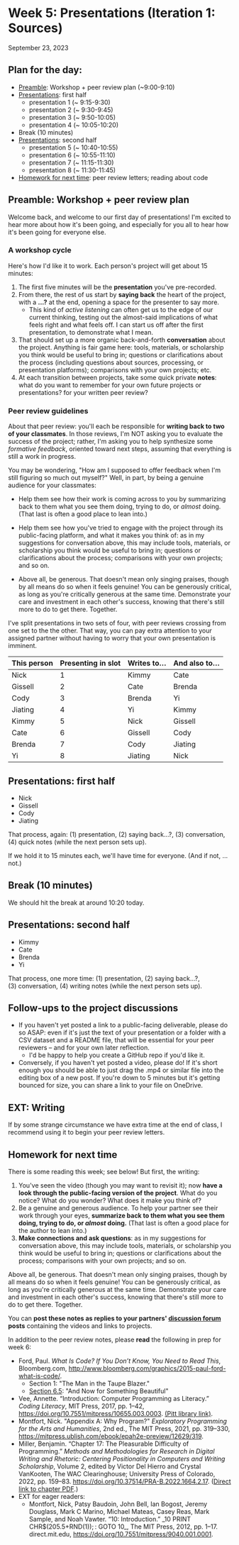 
# Week 5: Presentations (Iteration 1: Sources)
<span class="date">September 23, 2023</span>

## Plan for the day:

* [Preamble](#preamble): Workshop + peer review plan (~9:00-9:10)
* [Presentations](#first-half): first half
    - presentation 1 (~ 9:15-9:30)
    - presentation 2 (~ 9:30-9:45)
    - presentation 3 (~ 9:50-10:05)
    - presentation 4 (~ 10:05-10:20)
* Break (10 minutes)
* [Presentations](#second-half): second half
    - presentation 5 (~ 10:40-10:55)
    - presentation 6 (~ 10:55-11:10)
    - presentation 7 (~ 11:15-11:30)
    - presentation 8 (~ 11:30-11:45)
* [Homework for next time](#hw): peer review letters; reading about code

<a id="preamble"></a>
## Preamble: Workshop + peer review plan

Welcome back, and welcome to our first day of presentations! I'm excited to hear more about how it's been going, and especially for you all to hear how it's been going for everyone else.

### A workshop cycle

Here's how I'd like it to work. Each person's project will get about 15 minutes:

1. The first five minutes will be the **presentation** you've pre-recorded.
2. From there, the rest of us start by **saying back** the heart of the project, with a **...?** at the end, opening a space for the presenter to say more.
    - This kind of _active listening_ can often get us to the edge of our current thinking, testing out the almost-said implications of what feels right and what feels off. I can start us off after the first presentation, to demonstrate what I mean.
3. That should set up a more organic back-and-forth **conversation** about the project. Anything is fair game here: tools, materials, or scholarship you think would be useful to bring in; questions or clarifications about the process (including questions about sources, processing, or presentation platforms); comparisons with your own projects; etc.
4. At each transition between projects, take some quick private **notes**: what do you want to remember for your own future projects or presentations? for your written peer review?

### Peer review guidelines
About that peer review: you'll each be responsible for **writing back to two of your classmates**. In those reviews, I'm NOT asking you to evaluate the success of the project; rather, I'm asking you to help synthesize some _formative feedback_, oriented toward next steps, assuming that everything is still a work in progress.

You may be wondering, "How am I supposed to offer feedback when I'm still figuring so much out myself?" Well, in part, by being a genuine audience for your classmates:

* Help them see how their work is coming across to you by summarizing back to them what you see them doing, trying to do, or _almost_ doing. (That last is often a good place to lean into.)

* Help them see how you've tried to engage with the project through its public-facing platform, and what it makes you think of: as in my suggestions for conversation above, this may include tools, materials, or scholarship you think would be useful to bring in; questions or clarifications about the process; comparisons with your own projects; and so on.

* Above all, be generous. That doesn't mean only singing praises, though by all means do so when it feels genuine! You can be generously critical, as long as you're critically generous at the same time. Demonstrate your care and investment in each other's success, knowing that there's still more to do to get there. Together.

I've split presentations in two sets of four, with peer reviews crossing from one set to the  the other. That way, you can pay extra attention to your assigned partner without having to worry that your own presentation is imminent.

<table class="table table-bordered">
  <thead>
    <tr>
        <th scope="col">This person</th>
        <th scope="col">Presenting in slot</th>
        <th scope="col">Writes to…</th>
        <th scope="col">And also to…</th>
    </tr>
  </thead>
  <tbody>
    <tr>
        <td>Nick</td>
        <td>1</td>
        <td>Kimmy</td>
        <td>Cate</td>
    </tr>
    <tr>
        <td>Gissell</td>
        <td>2</td>
        <td>Cate</td>
        <td>Brenda</td>
    </tr>
    <tr>
        <td>Cody</td>
        <td>3</td>
        <td>Brenda</td>
        <td>Yi</td>
    </tr>
    <tr>
        <td>Jiating</td>
        <td>4</td>
        <td>Yi</td>
        <td>Kimmy</td>
    </tr>
    <tr>
        <td>Kimmy</td>
        <td>5</td>
        <td>Nick</td>
        <td>Gissell</td>
    </tr>
    <tr>
        <td>Cate</td>
        <td>6</td>
        <td>Gissell</td>
        <td>Cody</td>
    </tr>
    <tr>
        <td>Brenda</td>
        <td>7</td>
        <td>Cody</td>
        <td>Jiating</td>
    </tr>
    <tr>
        <td>Yi</td>
        <td>8</td>
        <td>Jiating</td>
        <td>Nick</td>
    </tr>
  </tbody>
</table>



<a id="first-half"></a>
## Presentations: first half

* Nick
* Gissell
* Cody
* Jiating

That process, again: (1) presentation, (2) saying back…?, (3)&nbsp;conversation, (4)&nbsp;quick notes (while the next person sets up).

If we hold it to 15 minutes each, we'll have time for everyone. (And if not, ... not.)

## Break (10 minutes)
We should hit the break at around 10:20 today.

<a id="second-half"></a>
## Presentations: second half

* Kimmy
* Cate
* Brenda
* Yi

That process, one more time: (1) presentation, (2) saying back…?, (3)&nbsp;conversation, (4)&nbsp;writing notes (while the next person sets up).



<a id="peer-review"></a>
## Follow-ups to the project discussions

* If you haven't yet posted a link to a public-facing deliverable, please do so ASAP: even if it's just the text of your presentation or a folder with a CSV dataset and a README file, that will be essential for your peer reviewers – and for your own later reflection.
    - I'd be happy to help you create a GitHub repo if you'd like it.
* Conversely, if you haven't yet posted a video, please do! If it's short enough you should be able to just drag the .mp4 or similar file into the editing box of a new post. If you're down to 5 minutes but it's getting bounced for size, you can share a link to your file on OneDrive. 

## EXT: Writing

If by some strange circumstance we have extra time at the end of class, I recommend using it to begin your peer review letters.

<a id="hw"></a>
## Homework for next time

There is some reading this week; see below! But first, the writing:

<ol class="spaced">
    <li>You've seen the video (though you may want to revisit it); now <strong>have a look through the public-facing version of the project</strong>. What do you notice? What do you wonder? What does it make you think of?</li>
    <li>Be a genuine and generous audience. To help your partner see their work through your eyes, <strong>summarize back to them what you see them doing, trying to do, or <em>almost</em> doing.</strong> (That last is often a good place for the author to lean into.)</li>
    <li><strong>Make connections and ask questions</strong>: as in my suggestions for conversation above, this may include tools, materials, or scholarship you think would be useful to bring in; questions or clarifications about the process; comparisons with your own projects; and so on.</li>
</ol>
<p>Above all, be generous. That doesn't mean only singing praises, though by all means do so when it feels genuine! You can be generously critical, as long as you're critically generous at the same time. Demonstrate your care and investment in each other's success, knowing that there's still more to do to get there. Together.</p>
<p>You can <strong>post these notes as replies to your partners' <a href="{{site.repo_url}}/discussions">discussion forum</a> posts</strong> containing the videos and links to projects.</p>


In addition to the peer review notes, please **read** the following in prep for week 6:

<ul class="spaced">
    <li>Ford, Paul. <em>What Is Code? If You Don’t Know, You Need to Read This</em>, Bloomberg.com, <a href="http://www.bloomberg.com/graphics/2015-paul-ford-what-is-code/">http://www.bloomberg.com/graphics/2015-paul-ford-what-is-code/</a>.
        <ul>
            <li>Section 1: "The Man in the Taupe Blazer."</li>
            <li><a href="https://www.bloomberg.com/graphics/2015-paul-ford-what-is-code/#and-now-for-something-beautiful">Section 6.5</a>: "And Now for Something Beautiful"</li>
        </ul>
    </li>
    <li>Vee, Annette. “Introduction: Computer Programming as Literacy.” <em>Coding Literacy</em>, MIT Press, 2017, pp. 1–42, <a href="https://doi.org/10.7551/mitpress/10655.003.0003">https://doi.org/10.7551/mitpress/10655.003.0003</a>. <a href="https://direct-mit-edu.pitt.idm.oclc.org/books/monograph/3543/Coding-LiteracyHow-Computer-Programming-Is">(Pitt library link)</a>.</li>
    <li>Montfort, Nick. "Appendix A: Why Program?" <em>Exploratory Programming for the Arts and Humanities</em>, 2nd ed., The MIT Press, 2021, pp. 319–330, <a href="https://mitpress.ublish.com/ebook/epah2e-preview/12629/319">https://mitpress.ublish.com/ebook/epah2e-preview/12629/319</a>.</li>
    <li>Miller, Benjamin. “Chapter 17: The Pleasurable Difficulty of Programming.” <em>Methods and Methodologies for Research in Digital Writing and Rhetoric: Centering Positionality in Computers and Writing Scholarship</em>, Volume 2, edited by Victor Del Hierro and Crystal VanKooten, The WAC Clearinghouse; University Press of Colorado, 2022, pp. 159–83. <a href="https://doi.org/10.37514/PRA-B.2022.1664.2.17">https://doi.org/10.37514/PRA-B.2022.1664.2.17</a>. (<a href="https://wac.colostate.edu/docs/books/positionality/chapter17.pdf">Direct link to chapter PDF</a>.)</li>
    <li>EXT for eager readers:
        <ul>
            <li>Montfort, Nick, Patsy Baudoin, John Bell, Ian Bogost, Jeremy Douglass, Mark C Marino, Michael Mateas, Casey Reas, Mark Sample, and Noah Vawter. “10: Introduction.” _10 PRINT CHR$(205.5+RND(1)); : GOTO 10_, The MIT Press, 2012, pp. 1–17. direct.mit.edu, <a href="https://doi.org/10.7551/mitpress/9040.001.0001">https://doi.org/10.7551/mitpress/9040.001.0001</a>.
            </li>
        </ul>
    </li>
</ul>
